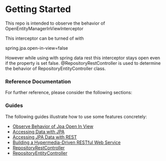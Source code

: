 # Getting Started
This repo is intended to observe the behavior of OpenEntityManagerInViewInterceptor

This interceptor can be turned of with

spring.jpa.open-in-view=false

However while using with spring data rest this interceptor stays open even if the property is set false.
@RepositoryRestController is used to determine the behavior of RepositoryEntityController class.

### Reference Documentation
For further reference, please consider the following sections:

### Guides
The following guides illustrate how to use some features concretely:
* [Observe Behavior of Jpa Open In View](https://docs.spring.io/spring-framework/docs/current/javadoc-api/org/springframework/orm/jpa/support/OpenEntityManagerInViewInterceptor.html)
* [Accessing Data with JPA](https://spring.io/guides/gs/accessing-data-jpa/)
* [Accessing JPA Data with REST](https://spring.io/guides/gs/accessing-data-rest/)
* [Building a Hypermedia-Driven RESTful Web Service](https://spring.io/guides/gs/rest-hateoas/)
* [RepositoryRestController](https://docs.spring.io/spring-data/rest/docs/current/api/org/springframework/data/rest/webmvc/RepositoryRestController.html)
* [RepositoryEntityController](https://docs.spring.io/spring-data/rest/docs/1.1.0.M1/api/org/springframework/data/rest/webmvc/RepositoryEntityController.html)